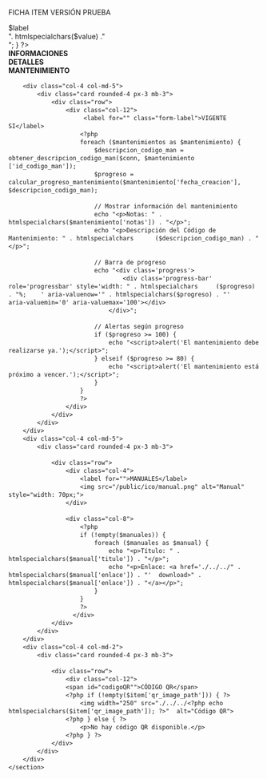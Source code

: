 FICHA ITEM VERSIÓN PRUEBA

<?php
function renderRow($label, $value) {
    return "
        <div class='row mb-2'>
            <label class='col-sm-4 fw-bold'>$label</label>
            <div class='col-sm-8'>
                <span>". htmlspecialchars($value) ."</span>
            </div>
        </div>
    ";
}
?>

<div class="container-fluid mt-3">
    <section class="row">
        <div class="col-12">
            <div class="w-100 bg-plomo mb-2 p-1"><strong>INFORMACIONES</strong></div>
            <div class="card rounded-4 px-3 mb-3">
                <div class="row row-cols-sm-2 p-1">
                    <div class="col">
                        <?php
                        echo renderRow('CODIGO:', $item['codigo']);
                        echo renderRow('NOMBRE:', $item['nombre']);
                        echo renderRow('DESCRIPCIÓN:', $item['descripcion']);
                        ?>
                    </div>
                    <div class="col">
                        <?php
                        echo renderRow('TIPO ELEMENTO:', $elemento['tipo']);
                        echo renderRow('ESTADO:', $estado['descripcion']);
                        echo renderRow('CANTIDAD:', $item['cantidad']);
                        ?>
                    </div>
                </div>
            </div>
        </div>
    </section>
    <section class="row">
        <div class="col-12">
            <div class="w-100 bg-plomo mb-2 p-1"><strong>DETALLES</strong></div>
            <div class="card rounded-4 px-3 mb-3">
                <div class="row row-cols-sm-2 row-cols-md-4 p-1">
                    <div class="col">
                        <?php
                        echo renderRow('COSTO UNITARIO:', $item['costo']);
                        echo renderRow('VALOR RESIDUAL:', $item['valor_residual']);
                        echo renderRow('COSTO MANTENIMIENTO:', $item['costo_mantenimiento']);
                        ?>
                    </div>
                    <div class="col">
                        <?php
                        echo renderRow('FECHA ADQUISICIÓN:', $item['fecha']);
                        echo renderRow('TIEMPO UTILIZACIÓN:', $item['uso']);
                        echo renderRow('TIEMPO VIDA ÚTIL:', $item['vida']);
                        ?>
                    </div>
                    <div class="col">
                        <?php
                        echo renderRow('FABRICANTE:', $item['fabricante']);
                        echo renderRow('S/N:', $item['serial']);
                        echo renderRow('MODELO:', $item['modelo']);
                        ?>
                    </div>
                    <div class="col">
                        <?php
                        echo renderRow('AÑO FABRICACIÓN:', $item['año_fabricacion']);
                        echo renderRow('FUENTE PODER:', $fuentePoder['descripcion']);
                        ?>
                    </div>
                </div>
            </div>
        </div>
    </section>
    <div class="w-100 bg-plomo mb-2 p-1"><strong>MANTENIMIENTO</strong></div>
    <section class="row">
   
        <div class="col-4 col-md-5">
            <div class="card rounded-4 px-3 mb-3"> 
                <div class="row">
                    <div class="col-12">
                         <label for="" class="form-label">VIGENTE SI</label>
                        <?php
                        foreach ($mantenimientos as $mantenimiento) {
                            $descripcion_codigo_man = obtener_descripcion_codigo_man($conn, $mantenimiento      ['id_codigo_man']);
                            $progreso = calcular_progreso_mantenimiento($mantenimiento['fecha_creacion'],       $descripcion_codigo_man);

                            // Mostrar información del mantenimiento
                            echo "<p>Notas: " . htmlspecialchars($mantenimiento['notas']) . "</p>";
                            echo "<p>Descripción del Código de Mantenimiento: " . htmlspecialchars      ($descripcion_codigo_man) . "</p>";

                            // Barra de progreso
                            echo "<div class='progress'>
                                    <div class='progress-bar' role='progressbar' style='width: " . htmlspecialchars     ($progreso) . "%;    ' aria-valuenow='" . htmlspecialchars($progreso) . "'      aria-valuemin='0' aria-valuemax='100'></div>
                                </div>";

                            // Alertas según progreso
                            if ($progreso >= 100) {
                                echo "<script>alert('El mantenimiento debe realizarse ya.');</script>";
                            } elseif ($progreso >= 80) {
                                echo "<script>alert('El mantenimiento está próximo a vencer.');</script>";
                            }
                        }
                        ?>
                    </div>
                </div>
            </div>
        </div>
        <div class="col-4 col-md-5">
            <div class="card rounded-4 px-3 mb-3">
       
                <div class="row">
                    <div class="col-4">
                        <label for="">MANUALES</label>
                        <img src="/public/ico/manual.png" alt="Manual" style="width: 70px;">
                    </div>
                   
                    <div class="col-8">
                        <?php
                        if (!empty($manuales)) {
                            foreach ($manuales as $manual) {
                                echo "<p>Título: " . htmlspecialchars($manual['titulo']) . "</p>";
                                echo "<p>Enlace: <a href='./../../" . htmlspecialchars($manual['enlace']) . "'  download>" .     htmlspecialchars($manual['enlace']) . "</a></p>";
                            }
                        }
                        ?>
                      </div>
                </div>
            </div>
        </div>
        <div class="col-4 col-md-2">
            <div class="card rounded-4 px-3 mb-3">
       
                <div class="row">
                    <div class="col-12">
                    <span id="codigoQR"">CÓDIGO QR</span>
                    <?php if (!empty($item['qr_image_path'])) { ?>
                        <img width="250" src="./../../<?php echo htmlspecialchars($item['qr_image_path']); ?>"  alt="Código QR">
                    <?php } else { ?>
                        <p>No hay código QR disponible.</p>
                    <?php } ?>
                </div>
            </div>
        </div>
    </section>
</div>
